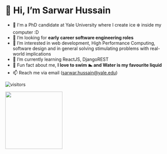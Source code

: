 # 👋 Hi, I’m **Sarwar Hussain**
- :book: I'm a PhD candidate at Yale University where I create ice :snowflake: inside my computer :D
- 💞️ I’m looking for **early career software engineering roles**
- 👀 I’m interested in web development, High Performance Computing, software design and in general solving stimulating problems with real-world implications
- 🌱 I’m currently learning ReactJS, DjangoREST
- :dancer: Fun fact about me, **I love to swim :swimmer: and Water is my favourite liquid**
- 📫 Reach me via email ([sarwar.hussain@yale.edu](sarwar.hussain@yale.edu))

![visitors](https://visitor-badge.glitch.me/badge?page_id=${sarwar1995}.${sarwar1995})

<img height="180em" src="https://github-readme-stats.vercel.app/api?username=sarwar1995&show_icons=true&hide_border=true&&count_private=true&include_all_commits=true" />
<!---
sarwar1995/sarwar1995 is a ✨ special ✨ repository because its `README.md` (this file) appears on your GitHub profile.
You can click the Preview link to take a look at your changes.
--->
